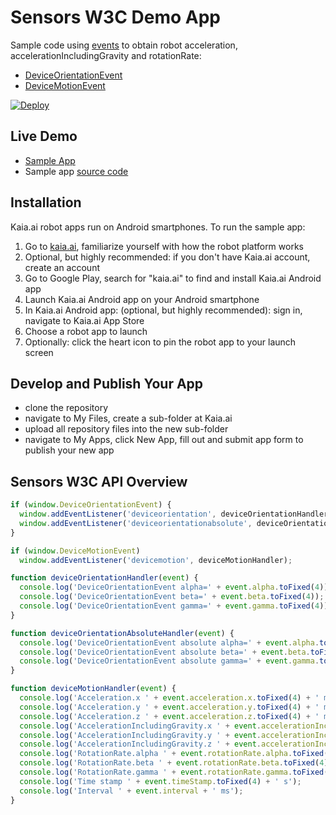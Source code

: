 # Sensors W3C Demo App
Sample code using [events](https://developers.google.com/web/fundamentals/native-hardware/device-orientation/) to obtain robot acceleration, accelerationIncludingGravity and rotationRate:
- [DeviceOrientationEvent](https://developer.mozilla.org/en-US/docs/Web/API/DeviceOrientationEvent)
- [DeviceMotionEvent](https://developer.mozilla.org/en-US/docs/Web/API/DeviceMotionEvent)

[![Deploy](https://www.oomwoo.com/wp-content/uploads/2018/11/deploy.png)](https://kaia.ai/deploy)

## Live Demo
- [Sample App](https://kaia.ai/view-app/5bd566a6d92adb62c5e9b3d0)
- Sample app [source code](https://github.com/kaiaai/tree/master/sensors-w3c)

## Installation
Kaia.ai robot apps run on Android smartphones. To run the sample app:
1. Go to [kaia.ai](https://kaia.ai/), familiarize yourself with how the robot platform works
2. Optional, but highly recommended: if you don't have Kaia.ai account, create an account
3. Go to Google Play, search for "kaia.ai" to find and install Kaia.ai Android app
4. Launch Kaia.ai Android app on your Android smartphone
5. In Kaia.ai Android app: (optional, but highly recommended): sign in, navigate to Kaia.ai App Store
6. Choose a robot app to launch
7. Optionally: click the heart icon to pin the robot app to your launch screen 

## Develop and Publish Your App
- clone the repository
- navigate to My Files, create a sub-folder at Kaia.ai
- upload all repository files into the new sub-folder
- navigate to My Apps, click New App, fill out and submit app form to publish your new app

## Sensors W3C API Overview
```js
if (window.DeviceOrientationEvent) {
  window.addEventListener('deviceorientation', deviceOrientationHandler, false);
  window.addEventListener('deviceorientationabsolute', deviceOrientationAbsoluteHandler, false);
}

if (window.DeviceMotionEvent)
  window.addEventListener('devicemotion', deviceMotionHandler);

function deviceOrientationHandler(event) {
  console.log('DeviceOrientationEvent alpha=' + event.alpha.toFixed(4));
  console.log('DeviceOrientationEvent beta=' + event.beta.toFixed(4));
  console.log('DeviceOrientationEvent gamma=' + event.gamma.toFixed(4));
}

function deviceOrientationAbsoluteHandler(event) {
  console.log('DeviceOrientationEvent absolute alpha=' + event.alpha.toFixed(4));
  console.log('DeviceOrientationEvent absolute beta=' + event.beta.toFixed(4));
  console.log('DeviceOrientationEvent absolute gamma=' + event.gamma.toFixed(4));
}

function deviceMotionHandler(event) {
  console.log('Acceleration.x ' + event.acceleration.x.toFixed(4) + ' m/s2');
  console.log('Acceleration.y ' + event.acceleration.y.toFixed(4) + ' m/s2');
  console.log('Acceleration.z ' + event.acceleration.z.toFixed(4) + ' m/s2');
  console.log('AccelerationIncludingGravity.x ' + event.accelerationIncludingGravity.x.toFixed(4) + ' m/s2');
  console.log('AccelerationIncludingGravity.y ' + event.accelerationIncludingGravity.y.toFixed(4) + ' m/s2');
  console.log('AccelerationIncludingGravity.z ' + event.accelerationIncludingGravity.z.toFixed(4) + ' m/s2');
  console.log('RotationRate.alpha ' + event.rotationRate.alpha.toFixed(4) + ' deg/s');
  console.log('RotationRate.beta ' + event.rotationRate.beta.toFixed(4) + ' deg/s');
  console.log('RotationRate.gamma ' + event.rotationRate.gamma.toFixed(4) + ' deg/s');
  console.log('Time stamp ' + event.timeStamp.toFixed(4) + ' s');
  console.log('Interval ' + event.interval + ' ms');
}
````
